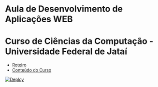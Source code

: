 # Aula de Desenvolvimento de Aplicações WEB 
# Curso de Ciências da Computação - Universidade Federal de Jataí

- [Roteiro](documentos/README.md)
- [Conteúdo do Curso](https://github.com/marcoswagner-commits/gestao_obras_aula_daw/tree/documentos/Conteúdo_Aula_DSW_Módulo_I.pdf)

[![Deploy](https://www.herokucdn.com/deploy/button.svg)](https://heroku.com/deploy)

